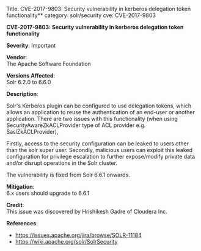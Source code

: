 Title: CVE-2017-9803: Security vulnerability in kerberos delegation token functionality**
category: solr/security
cve: CVE-2017-9803

**CVE-2017-9803: Security vulnerability in kerberos delegation token functionality**

**Severity**: Important

**Vendor**:  
The Apache Software Foundation

**Versions Affected**:  
Solr 6.2.0 to 6.6.0

**Description**:

Solr's Kerberos plugin can be configured to use delegation tokens, which allows an application to reuse the authentication of an end-user or another application.
There are two issues with this functionality (when using SecurityAwareZkACLProvider type of ACL provider e.g. SaslZkACLProvider),

Firstly, access to the security configuration can be leaked to users other than the solr super user. Secondly, malicious users can exploit this leaked configuration for privilege escalation to further expose/modify private data and/or disrupt operations in the Solr cluster.

The vulnerability is fixed from Solr 6.6.1 onwards.

**Mitigation**:  
6.x users should upgrade to 6.6.1

**Credit**:  
This issue was discovered by Hrishikesh Gadre of Cloudera Inc.

**References**:

  - <https://issues.apache.org/jira/browse/SOLR-11184>
  - <https://wiki.apache.org/solr/SolrSecurity>

